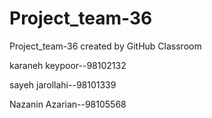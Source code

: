 # Project_team-36
Project_team-36 created by GitHub Classroom

karaneh keypoor--98102132

sayeh jarollahi--98101339

Nazanin Azarian--98105568
